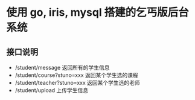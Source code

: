 # 使用 go, iris, mysql 搭建的乞丐版后台系统

## 接口说明
* /student/message 返回所有的学生信息
* /student/course?stuno=xxx 返回某个学生选的课程
* /student/teacher?stuno=xxx 返回某个学生选的老师
* /student/upload 上传学生信息
